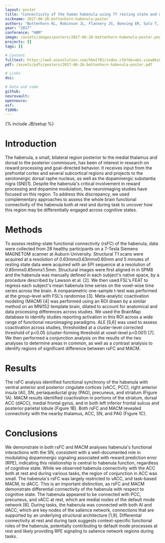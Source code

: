 ```yaml
---
layout: poster
title: "Connectivity of the human habenula using 7T resting state and meta-analytic coactivation modeling"
nickname: 2017-06-26-bottenhorn-habenula-poster
authors: "Bottenhorn KL, Robinson JL, Flannery JS, Boeving ER, Salo T, Riedel MC, Eickhoff SB, Yanes JA, Sutherland MT, Laird AR"
year: "2017"
conference: "HBM"
image: /assets/images/posters/2017-06-26-bottenhorn-habenula-poster.png
projects: []
tags: []

# Content
fulltext: https://ww5.aievolution.com/hbm1701/index.cfm?do=abs.viewAbs&abs=4059
pdf: /assets/pdfs/posters/2017-06-26-bottenhorn-habenula-poster.pdf

# Links
doi:

# Data and code
github:
neurovault:
openneuro:
osf:
f1000:
---
```

{% include JB/setup %}

# Introduction

The habenula, a small, bilateral region posterior to the medial thalamus and dorsal to the posterior commissure, has been of interest in research on reward processing and goal-directed behavior. It receives input from the prefrontal cortex and several subcortical regions and projects to the serotonergic dorsal raphe nucleus, as well as the dopaminergic substantia nigra (SN)[1]. Despite the habenula's critical involvement in reward processing and dopamine modulation, few neuroimaging studies have focused on this region. To address this discrepancy, we used complementary approaches to assess the whole brain functional connectivity of the habenula both at rest and during task to uncover how this region may be differentially engaged across cognitive states.

# Methods

To assess resting-state functional connectivity (rsFC) of the habenula, data were collected from 28 healthy participants on a 7-Tesla Siemens MAGNETOM scanner at Auburn University. Structural T1 scans were acquired at a resolution of 0.63mmx0.63mmx0.60mm and 5 minutes of resting state data were acquired with an EPI sequence at a resolution of 0.85mmx0.85mmx1.5mm. Structural images were first aligned in in SPM8 and the habenula was manually defined in each subject's native space, by a procedure described by Lawson et al. [2]. We then used FSL's FEAT to regress each subject's mean habenula time series on the voxel-wise time series across the brain. A nonparametric one-sample t-test was performed at the group-level with FSL's randomise [3].
Meta-analytic coactivation modeling (MACM) [4] was performed using an ROI drawn by a similar method on an MNI152 template brain, dilated to account for anatomical and data processing differences across studies. We used the BrainMap database to identify studies reporting activation in this ROI across a wide range of functional neuroimaging paradigms. ALE [5,6] was used to assess coactivation across studies, thresholded at a cluster-level corrected threshold of p<0.05 (cluster-forming threshold at voxel-level p<0.001) [7]. We then performed a conjunction analysis on the results of the two analyses to determine areas in common, as well as a contrast analysis to identify regions of significant difference between rsFC and MACM.

# Results

The rsFC analysis identified functional synchrony of the habenula with ventral anterior and posterior cingulate cortices (vACC, PCC), right anterior insula (AI), SN, periaqueductal gray (PAG), precuneus, and striatum (Figure 1A). MACM results identified coactivation in portions of the striatum, dorsal ACC (dACC), medial frontal gyrus, and in both left inferior frontal sulcus and posterior parietal lobule (Figure 1B). Both rsFC and MACM revealed connectivity with the nearby thalamus, ACC, SN, and PAG (Figure 1C).

# Conclusions

We demonstrate in both rsFC and MACM analyses habenula's functional interactions with the SN, consistent with a well-documented role in modulating dopaminergic signaling associated with reward prediction error (RPE), indicating this relationship is central to habenula function, regardless of cognitive state. While we observed habenula connectivity with the ACC both at rest and during various tasks, the region of conjunction in ACC was small. The habenula's rsFC was largely restricted to vACC, and task-based MACM, to dACC. This is an important distinction, as rsFC and MACM demonstrate differential connectivity of the habenula with respect to cognitive state. The habenula appeared to be connected with PCC, precuneus, and vACC at rest, which are medial nodes of the default mode network [8]. During tasks, the habenula was connected with both AI and dACC, which are key nodes of the salience network, connections that are supported by an underlying structural architecture [1,9]. Differential connectivity at rest and during task suggests context-specific functional roles of the habenula, potentially contributing to default mode processes at rest and likely providing RPE signaling to salience network regions during tasks.
